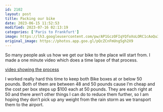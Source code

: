```yaml
---
id: 2102
layout: post
title: Packing our bike
date: 2023-06-15 11:52:53
modified: 2023-07-16 02:13:19
categories: ['Paris to Frankfurt']
image: https://lh3.googleusercontent.com/pw/AP1GczOFIqYQfoXoLORC1cAoQu3viEmsM436gEuCTcZhnSxRdQ6v3puYtlQ0SPxVUyZxILANPVSmtSBSaQfu2hJGo0pyc98ZAIH_OKx8erx1om8JvhWhpTPb=s0-no
original_image: https://photos.app.goo.gl/pQcZCnFmUng5gh2X9
---
```



So many people ask us how we get our bike to the place will start from. I made a one minute video which does a time lapse of that process.


[video showing the process](https://youtu.be/Uf8aahsuUWI)


I worked really hard this time to keep both Bike boxes at or below 50 pounds. Both of them are between 48 and 50 pounds cause I’m cheap and the cost per box steps up $100 each at 50 pounds. They are each right at 50 and there aren’t other things I can do to reduce them further, so I am hoping they don’t pick up any weight from the rain storm as we transport them to the airport.






